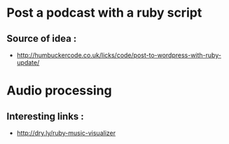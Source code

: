 # Post a podcast with a ruby script

## Source of idea : 
* http://humbuckercode.co.uk/licks/code/post-to-wordpress-with-ruby-update/


# Audio processing


## Interesting links : 
* http://dry.ly/ruby-music-visualizer
